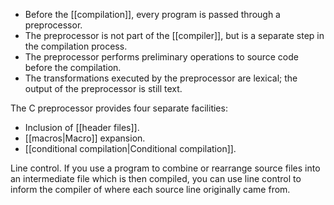 - Before the [[compilation]], every program is passed through a preprocessor.
- The preprocessor is not part of the [[compiler]], but is a separate step in the compilation process.
- The preprocessor performs preliminary operations to source code before the compilation.
- The transformations executed by the preprocessor are lexical; the output of the preprocessor is still text.

The C preprocessor provides four separate facilities:
- Inclusion of [[header files]].
- [[macros|Macro]] expansion.
- [[conditional compilation|Conditional compilation]].

Line control. If you use a program to combine or rearrange source files into an intermediate file which is then compiled, you can use line control to inform the compiler of where each source line originally came from.
